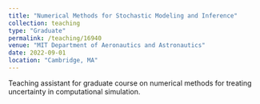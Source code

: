 ```yaml
---
title: "Numerical Methods for Stochastic Modeling and Inference"
collection: teaching
type: "Graduate"
permalink: /teaching/16940
venue: "MIT Department of Aeronautics and Astronautics"
date: 2022-09-01
location: "Cambridge, MA"
---
```


Teaching assistant for graduate course on numerical methods for treating uncertainty in computational simulation.
